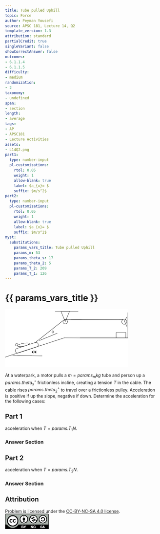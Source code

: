 ```yaml
---
title: Tube pulled Uphill
topic: Force
author: Peyman Yousefi
source: APSC 181, Lecture 14, Q2
template_version: 1.3
attribution: standard
partialCredit: true
singleVariant: false
showCorrectAnswer: false
outcomes:
- 6.1.1.4
- 6.1.1.5
difficulty:
- medium
randomization:
- 2
taxonomy:
- undefined
span:
- section
length:
- average
tags:
- AP
- APSC181
- Lecture Activities
assets:
- L14Q2.png
part1:
  type: number-input
  pl-customizations:
    rtol: 0.05
    weight: 1
    allow-blank: true
    label: $a_{x}= $
    suffix: $m/s^2$
part2:
  type: number-input
  pl-customizations:
    rtol: 0.05
    weight: 1
    allow-blank: true
    label: $a_{x}= $
    suffix: $m/s^2$
myst:
  substitutions:
    params_vars_title: Tube pulled Uphill
    params_m: 53
    params_theta_s: 17
    params_theta_2: 5
    params_T_2: 209
    params_T_1: 126
---
```

# {{ params_vars_title }}
<img src="L14Q2.png" width=80%>

At a waterpark, a motor pulls a $m = {{params_m}}kg$ tube and person up a ${{params.theta_s}}^{\circ}$ frictionless incline, creating a tension $T$ in the cable.
The cable rises ${{params.theta_2}}^{\circ}$ to travel over a frictionless pulley.
Acceleration is positive if up the slope, negative if down.
Determine the acceleration for the following cases:

## Part 1

acceleration when $T = {{params.T_1}}N$.

### Answer Section

## Part 2

acceleration when $T = {{params.T_2}}N$.

### Answer Section

## Attribution

Problem is licensed under the [CC-BY-NC-SA 4.0 license](https://creativecommons.org/licenses/by-nc-sa/4.0/).<br> ![The Creative Commons 4.0 license requiring attribution-BY, non-commercial-NC, and share-alike-SA license.](https://raw.githubusercontent.com/firasm/bits/master/by-nc-sa.png)